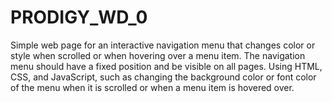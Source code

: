 # PRODIGY_WD_0
Simple web page for an interactive navigation menu that changes color or style when scrolled or when hovering over a menu item. The navigation menu should have a fixed position and be visible on all pages. Using HTML, CSS, and JavaScript, such as changing the background color or font color of the menu when it is scrolled or when a menu item is hovered over.
